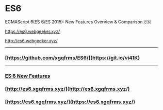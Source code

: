 # ES6
ECMAScript 6(ES 6/ES 2015): New Features Overview &amp; Comparison :cn: 



https://es6.webgeeker.xyz/


http://es6.webgeeker.xyz/


***
### [https://github.com/xgqfrms/ES6/](https://git.io/vi41K) 

***
### [ES 6 New Features](https://xgqfrms.github.io/ES6/) 

### [http://es6.xgqfrms.xyz/](http://es6.xgqfrms.xyz/)


### [https://es6.xgqfrms.xyz/](https://es6.xgqfrms.xyz/)



